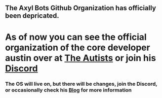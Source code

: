 ## The Axyl Bots Github Organization has officially been depricated.

# As of now you can see the official organization of the core developer austin over at [The Autists](https://github.com/the-autists) or join his [Discord](https://discord.gg/awfixer)

### The OS will live on, but there will be changes, join the Discord, or occasionally check his [Blog](https://blog.awfixer.me) for more information
